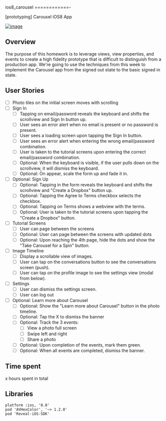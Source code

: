 ios8_carousel
============-

[prototyping] Carousel iOS8 App

[![image](https://raw.githubusercontent.com/wiki/stanleyhlng/ios8_carousel/assets/ios8_carousel.gif)](https://raw.githubusercontent.com/wiki/stanleyhlng/ios8_carousel/assets/ios8_carousel.gif)

## Overview

The purpose of this homework is to leverage views, view properties, and events to create a high fidelity prototype that is difficult to distinguish from a production app. We're going to use the techniques from this week to implement the Carousel app from the signed out state to the basic signed in state.


## User Stories

- [ ] Photo tiles on the initial screen moves with scrolling
- [ ] Sign In
    - [ ] Tapping on email/password reveals the keyboard and shifts the scrollview and Sign In button up.
    - [ ] User sees an error alert when no email is present or no password is present.
    - [ ] User sees a loading screen upon tapping the Sign In button.
    - [ ] User sees an error alert when entering the wrong email/password combination.
    - [ ] User is taken to the tutorial screens upon entering the correct email/password combination.
    - [ ] Optional: When the keyboard is visible, if the user pulls down on the scrollview, it will dismiss the keyboard.
    - [ ] Optional: On appear, scale the form up and fade it in.
- [ ] Optional: Sign Up
    - [ ] Optional: Tapping in the form reveals the keyboard and shifts the scrollview and "Create a Dropbox" button up.
    - [ ] Optional: Tapping the Agree to Terms checkbox selects the checkbox.
    - [ ] Optional: Tapping on Terms shows a webview with the terms.
    - [ ] Optional: User is taken to the tutorial screens upon tapping the "Create a Dropbox" button.
- [ ] Tutorial Screens
    - [ ] User can page between the screens
    - [ ] Optional: User can page between the screens with updated dots
    - [ ] Optional: Upon reaching the 4th page, hide the dots and show the "Take Carousel for a Spin" button.
- [ ] Image Timeline
    - [ ] Display a scrollable view of images.
    - [ ] User can tap on the conversations button to see the conversations screen (push).
    - [ ] User can tap on the profile image to see the settings view (modal from below).
- [ ] Settings
    - [ ] User can dismiss the settings screen.
    - [ ] User can log out
- [ ] Optional: Learn more about Carousel
    - [ ] Optional: Show the "Learn more about Carousel" button in the photo timeline.
    - [ ] Optional: Tap the X to dismiss the banner
    - [ ] Optional: Track the 3 events:
        - [ ] View a photo full screen
        - [ ] Swipe left and right
        - [ ] Share a photo
    - [ ] Optional: Upon completion of the events, mark them green.
    - [ ] Optional: When all events are completed, dismiss the banner.

## Time spent
x hours spent in total

## Libraries
```
platform :ios, '8.0'
pod 'AVHexColor', '~> 1.2.0'
pod 'Reveal-iOS-SDK'
```

